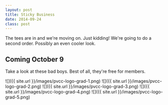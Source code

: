 ```yaml
---
layout: post
title: Sticky Business
date: 2014-09-24
class: post
---
```


The tees are in and we're moving on. Just kidding! We're going to do a second order. Possibly an even cooler look.

## Coming October 9
Take a look at these bad boys. Best of all, they're free for members.

![]({{ site.url }}/images/pvcc-logo-grad-1.png)
![]({{ site.url }}/images/pvcc-logo-grad-2.png)
![]({{ site.url }}/images/pvcc-logo-grad-3.png)
![]({{ site.url }}/images/pvcc-logo-grad-4.png)
![]({{ site.url }}/images/pvcc-logo-grad-5.png)


